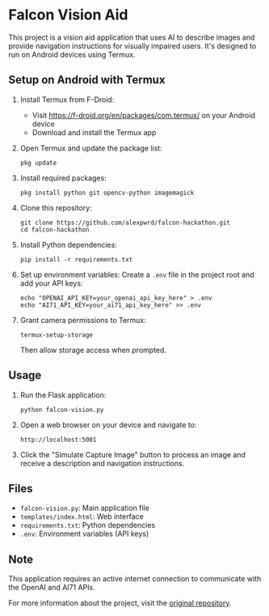 # Falcon Vision Aid

This project is a vision aid application that uses AI to describe images and provide navigation instructions for visually impaired users. It's designed to run on Android devices using Termux.

## Setup on Android with Termux

1. Install Termux from F-Droid:
   - Visit https://f-droid.org/en/packages/com.termux/ on your Android device
   - Download and install the Termux app

2. Open Termux and update the package list:
   ```
   pkg update
   ```

3. Install required packages:
   ```
   pkg install python git opencv-python imagemagick
   ```

4. Clone this repository:
   ```
   git clone https://github.com/alexpwrd/falcon-hackathon.git
   cd falcon-hackathon
   ```

5. Install Python dependencies:
   ```
   pip install -r requirements.txt
   ```

6. Set up environment variables:
   Create a `.env` file in the project root and add your API keys:
   ```
   echo "OPENAI_API_KEY=your_openai_api_key_here" > .env
   echo "AI71_API_KEY=your_ai71_api_key_here" >> .env
   ```

7. Grant camera permissions to Termux:
   ```
   termux-setup-storage
   ```
   Then allow storage access when prompted.

## Usage

1. Run the Flask application:
   ```
   python falcon-vision.py
   ```

2. Open a web browser on your device and navigate to:
   ```
   http://localhost:5001
   ```

3. Click the "Simulate Capture Image" button to process an image and receive a description and navigation instructions.

## Files

- `falcon-vision.py`: Main application file
- `templates/index.html`: Web interface
- `requirements.txt`: Python dependencies
- `.env`: Environment variables (API keys)

## Note

This application requires an active internet connection to communicate with the OpenAI and AI71 APIs.

For more information about the project, visit the [original repository](https://github.com/alexpwrd/falcon-hackathon).
